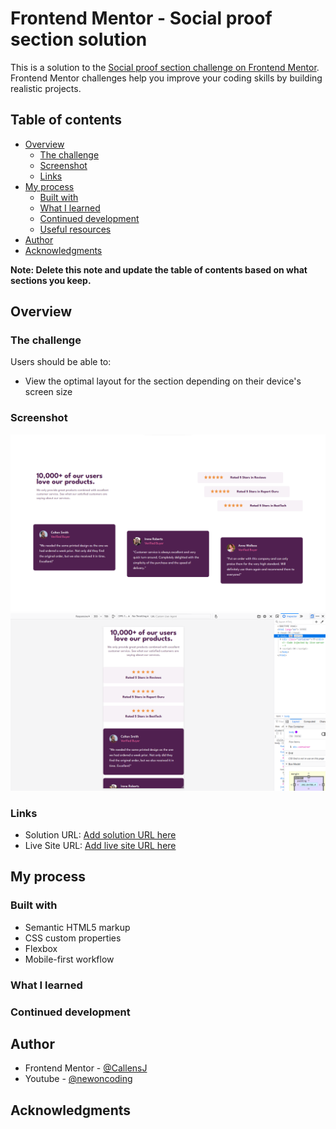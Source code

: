 # Frontend Mentor - Social proof section solution

This is a solution to the [Social proof section challenge on Frontend Mentor](https://www.frontendmentor.io/challenges/social-proof-section-6e0qTv_bA). Frontend Mentor challenges help you improve your coding skills by building realistic projects. 

## Table of contents

- [Overview](#overview)
  - [The challenge](#the-challenge)
  - [Screenshot](#screenshot)
  - [Links](#links)
- [My process](#my-process)
  - [Built with](#built-with)
  - [What I learned](#what-i-learned)
  - [Continued development](#continued-development)
  - [Useful resources](#useful-resources)
- [Author](#author)
- [Acknowledgments](#acknowledgments)

**Note: Delete this note and update the table of contents based on what sections you keep.**

## Overview

### The challenge

Users should be able to:

- View the optimal layout for the section depending on their device's screen size

### Screenshot

![](./screen1.png)
![](./screen2.png)



### Links

- Solution URL: [Add solution URL here](https://github.com/CallensJ/social-proof-section)
- Live Site URL: [Add live site URL here](https://callensj.github.io/social-proof-section/)

## My process

### Built with

- Semantic HTML5 markup
- CSS custom properties
- Flexbox
- Mobile-first workflow


### What I learned

### Continued development




## Author


- Frontend Mentor - [@CallensJ](https://www.frontendmentor.io/profile/CallensJ)
- Youtube - [@newoncoding](https://www.youtube.com/@newoncoding)
## Acknowledgments

